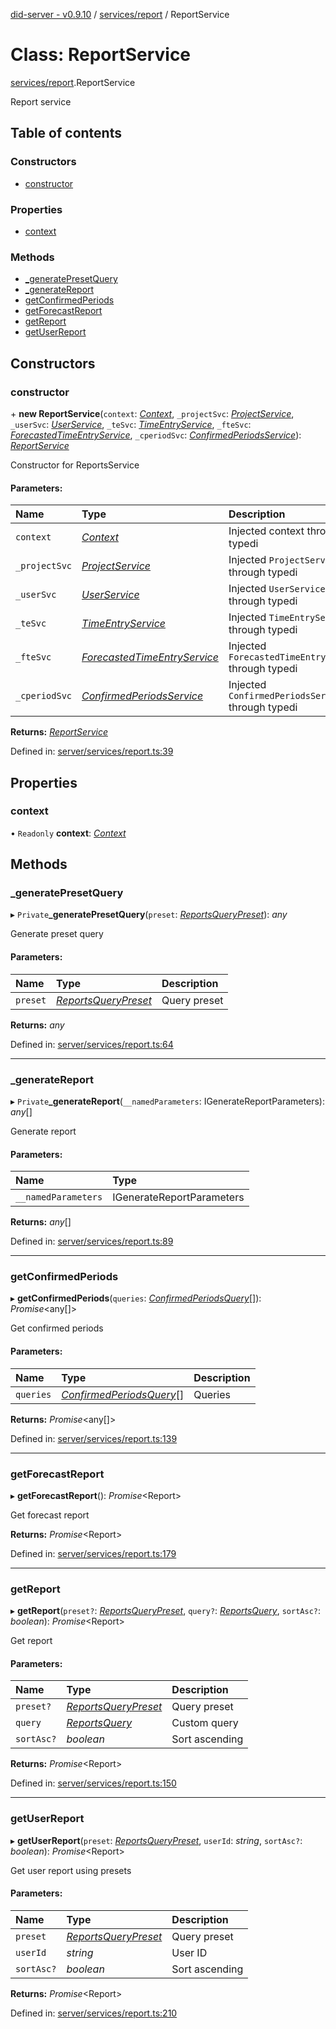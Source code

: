 [did-server - v0.9.10](../README.md) / [services/report](../modules/services_report.md) / ReportService

# Class: ReportService

[services/report](../modules/services_report.md).ReportService

Report service

## Table of contents

### Constructors

- [constructor](services_report.reportservice.md#constructor)

### Properties

- [context](services_report.reportservice.md#context)

### Methods

- [\_generatePresetQuery](services_report.reportservice.md#_generatepresetquery)
- [\_generateReport](services_report.reportservice.md#_generatereport)
- [getConfirmedPeriods](services_report.reportservice.md#getconfirmedperiods)
- [getForecastReport](services_report.reportservice.md#getforecastreport)
- [getReport](services_report.reportservice.md#getreport)
- [getUserReport](services_report.reportservice.md#getuserreport)

## Constructors

### constructor

\+ **new ReportService**(`context`: [*Context*](graphql_context.context.md), `_projectSvc`: [*ProjectService*](services.projectservice.md), `_userSvc`: [*UserService*](services.userservice.md), `_teSvc`: [*TimeEntryService*](services.timeentryservice.md), `_fteSvc`: [*ForecastedTimeEntryService*](services.forecastedtimeentryservice.md), `_cperiodSvc`: [*ConfirmedPeriodsService*](services.confirmedperiodsservice.md)): [*ReportService*](services_report.reportservice.md)

Constructor for ReportsService

#### Parameters:

Name | Type | Description |
:------ | :------ | :------ |
`context` | [*Context*](graphql_context.context.md) | Injected context through typedi   |
`_projectSvc` | [*ProjectService*](services.projectservice.md) | Injected `ProjectService` through typedi   |
`_userSvc` | [*UserService*](services.userservice.md) | Injected `UserService` through typedi   |
`_teSvc` | [*TimeEntryService*](services.timeentryservice.md) | Injected `TimeEntryService` through typedi   |
`_fteSvc` | [*ForecastedTimeEntryService*](services.forecastedtimeentryservice.md) | Injected `ForecastedTimeEntryService` through typedi   |
`_cperiodSvc` | [*ConfirmedPeriodsService*](services.confirmedperiodsservice.md) | Injected `ConfirmedPeriodsService` through typedi    |

**Returns:** [*ReportService*](services_report.reportservice.md)

Defined in: [server/services/report.ts:39](https://github.com/Puzzlepart/did/blob/dev/server/services/report.ts#L39)

## Properties

### context

• `Readonly` **context**: [*Context*](graphql_context.context.md)

## Methods

### \_generatePresetQuery

▸ `Private`**_generatePresetQuery**(`preset`: [*ReportsQueryPreset*](../modules/graphql.md#reportsquerypreset)): *any*

Generate preset query

#### Parameters:

Name | Type | Description |
:------ | :------ | :------ |
`preset` | [*ReportsQueryPreset*](../modules/graphql.md#reportsquerypreset) | Query preset    |

**Returns:** *any*

Defined in: [server/services/report.ts:64](https://github.com/Puzzlepart/did/blob/dev/server/services/report.ts#L64)

___

### \_generateReport

▸ `Private`**_generateReport**(`__namedParameters`: IGenerateReportParameters): *any*[]

Generate report

#### Parameters:

Name | Type |
:------ | :------ |
`__namedParameters` | IGenerateReportParameters |

**Returns:** *any*[]

Defined in: [server/services/report.ts:89](https://github.com/Puzzlepart/did/blob/dev/server/services/report.ts#L89)

___

### getConfirmedPeriods

▸ **getConfirmedPeriods**(`queries`: [*ConfirmedPeriodsQuery*](graphql.confirmedperiodsquery.md)[]): *Promise*<any[]\>

Get confirmed periods

#### Parameters:

Name | Type | Description |
:------ | :------ | :------ |
`queries` | [*ConfirmedPeriodsQuery*](graphql.confirmedperiodsquery.md)[] | Queries    |

**Returns:** *Promise*<any[]\>

Defined in: [server/services/report.ts:139](https://github.com/Puzzlepart/did/blob/dev/server/services/report.ts#L139)

___

### getForecastReport

▸ **getForecastReport**(): *Promise*<Report\>

Get forecast report

**Returns:** *Promise*<Report\>

Defined in: [server/services/report.ts:179](https://github.com/Puzzlepart/did/blob/dev/server/services/report.ts#L179)

___

### getReport

▸ **getReport**(`preset?`: [*ReportsQueryPreset*](../modules/graphql.md#reportsquerypreset), `query?`: [*ReportsQuery*](graphql.reportsquery.md), `sortAsc?`: *boolean*): *Promise*<Report\>

Get report

#### Parameters:

Name | Type | Description |
:------ | :------ | :------ |
`preset?` | [*ReportsQueryPreset*](../modules/graphql.md#reportsquerypreset) | Query preset   |
`query` | [*ReportsQuery*](graphql.reportsquery.md) | Custom query   |
`sortAsc?` | *boolean* | Sort ascending    |

**Returns:** *Promise*<Report\>

Defined in: [server/services/report.ts:150](https://github.com/Puzzlepart/did/blob/dev/server/services/report.ts#L150)

___

### getUserReport

▸ **getUserReport**(`preset`: [*ReportsQueryPreset*](../modules/graphql.md#reportsquerypreset), `userId`: *string*, `sortAsc?`: *boolean*): *Promise*<Report\>

Get user report using presets

#### Parameters:

Name | Type | Description |
:------ | :------ | :------ |
`preset` | [*ReportsQueryPreset*](../modules/graphql.md#reportsquerypreset) | Query preset   |
`userId` | *string* | User ID   |
`sortAsc?` | *boolean* | Sort ascending    |

**Returns:** *Promise*<Report\>

Defined in: [server/services/report.ts:210](https://github.com/Puzzlepart/did/blob/dev/server/services/report.ts#L210)

